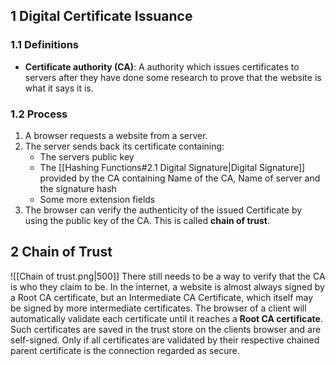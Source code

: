 ## 1 Digital Certificate Issuance
### 1.1 Definitions
- **Certificate authority (CA)**: A authority which issues certificates to servers after they have done some research to prove that the website is what it says it is.

### 1.2 Process
1. A browser requests a website from a server.
2. The server sends back its certificate containing:
	- The servers public key
	- The [[Hashing Functions#2.1 Digital Signature|Digital Signature]] provided by the CA containing Name of the CA, Name of server and the signature hash
	- Some more extension fields
3. The browser can verify the authenticity of the issued Certificate by using the public key of the CA. This is called **chain of trust**.

## 2 Chain of Trust
![[Chain of trust.png|500]]
There still needs to be a way to verify that the CA is who they claim to be. In the internet, a website is almost always signed by a Root CA certificate, but an Intermediate CA Certificate, which itself may be signed by more intermediate certificates. The browser of a client will automatically validate each certificate until it reaches a **Root CA certificate**. Such certificates are saved in the trust store on the clients browser and are self-signed. Only if all certificates are validated by their respective chained parent certificate is the connection regarded as secure.

